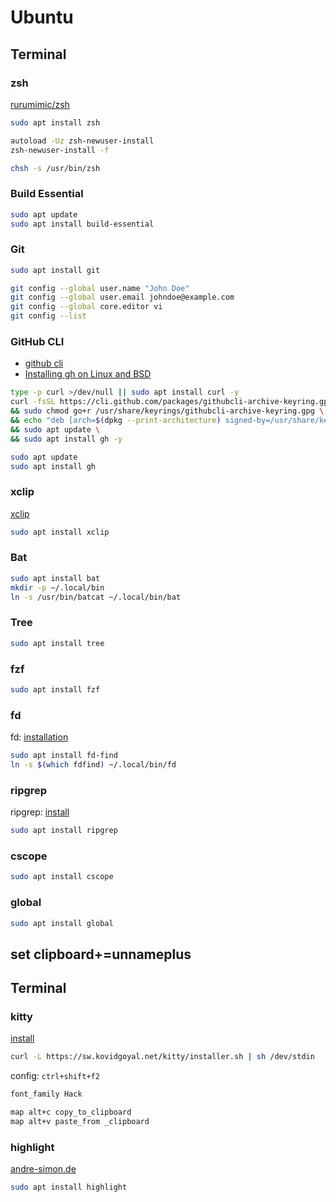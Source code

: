 # Ubuntu

## Terminal

### zsh

[rurumimic/zsh](https://www.github.com/rurumimic/zsh)

```bash
sudo apt install zsh
```

```bash
autoload -Uz zsh-newuser-install
zsh-newuser-install -f
```

```bash
chsh -s /usr/bin/zsh
```

### Build Essential

```bash
sudo apt update
sudo apt install build-essential
```

### Git

```bash
sudo apt install git
```

```bash
git config --global user.name "John Doe"
git config --global user.email johndoe@example.com
git config --global core.editor vi
git config --list
```

### GitHub CLI

- [github cli](https://cli.github.com/)
- [Installing gh on Linux and BSD](https://github.com/cli/cli/blob/trunk/docs/install_linux.md)

```bash
type -p curl >/dev/null || sudo apt install curl -y
curl -fsSL https://cli.github.com/packages/githubcli-archive-keyring.gpg | sudo dd of=/usr/share/keyrings/githubcli-archive-keyring.gpg \
&& sudo chmod go+r /usr/share/keyrings/githubcli-archive-keyring.gpg \
&& echo "deb [arch=$(dpkg --print-architecture) signed-by=/usr/share/keyrings/githubcli-archive-keyring.gpg] https://cli.github.com/packages stable main" | sudo tee /etc/apt/sources.list.d/github-cli.list > /dev/null \
&& sudo apt update \
&& sudo apt install gh -y
```

```bash
sudo apt update
sudo apt install gh
```

### xclip

[xclip](https://github.com/astrand/xclip)

```bash
sudo apt install xclip
```

### Bat

```bash
sudo apt install bat
mkdir -p ~/.local/bin
ln -s /usr/bin/batcat ~/.local/bin/bat
```

### Tree

```bash
sudo apt install tree
```

### fzf

```bash
sudo apt install fzf
```

### fd

fd: [installation](https://github.com/sharkdp/fd#installation)

```bash
sudo apt install fd-find
ln -s $(which fdfind) ~/.local/bin/fd
```

### ripgrep

ripgrep: [install](https://github.com/BurntSushi/ripgrep#installation)

```bash
sudo apt install ripgrep
```

### cscope

```bash
sudo apt install cscope
```

### global

```bash
sudo apt install global
```
set clipboard+=unnameplus
---

## Terminal

### kitty

[install](https://sw.kovidgoyal.net/kitty/binary/)

```bash
curl -L https://sw.kovidgoyal.net/kitty/installer.sh | sh /dev/stdin
```

config: `ctrl+shift+f2`

```bash
font_family Hack

map alt+c copy_to_clipboard
map alt+v paste_from _clipboard
```

### highlight

[andre-simon.de](http://www.andre-simon.de/index.php)

```bash
sudo apt install highlight
```
